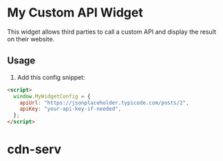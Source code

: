 # My Custom API Widget

This widget allows third parties to call a custom API and display the result on their website.

## Usage

1. Add this config snippet:

```html
<script>
  window.MyWidgetConfig = {
    apiUrl: "https://jsonplaceholder.typicode.com/posts/2",
    apiKey: "your-api-key-if-needed",
  };
</script>
```
# cdn-serv

